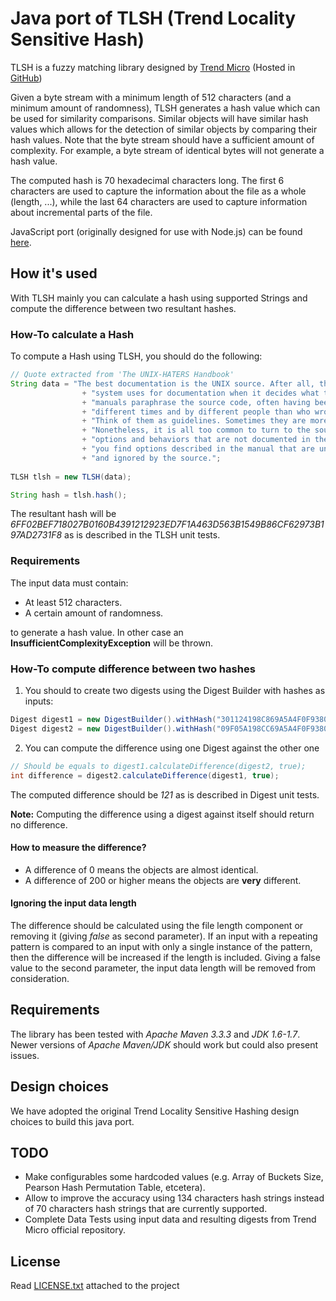 # Java port of TLSH (Trend Locality Sensitive Hash)

TLSH is a fuzzy matching library designed by [Trend Micro](http://www.trendmicro.com) (Hosted in [GitHub](https://github.com/trendmicro/tlsh)) 

Given a byte stream with a minimum length of 512 characters (and a minimum amount of randomness), TLSH generates a hash value which can be used for similarity comparisons. Similar objects will have similar hash values which allows for the detection of similar objects by comparing their hash values. Note that the byte stream should have a sufficient amount of complexity. For example, a byte stream of identical bytes will not generate a hash value.

The computed hash is 70 hexadecimal characters long. The first 6 characters are used to capture the information about the file as a whole (length, ...), while the last 64 characters are used to capture information about incremental parts of the file.

JavaScript port (originally designed for use with Node.js) can be found [here](https://github.com/idealista-tech/tlsh-js).

## How it's used

With TLSH mainly you can calculate a hash using supported Strings and compute the difference between two resultant hashes.

### How-To calculate a Hash

To compute a Hash using TLSH, you should do the following:

```java
// Quote extracted from 'The UNIX-HATERS Handbook'
String data = "The best documentation is the UNIX source. After all, this is what the "
				+ "system uses for documentation when it decides what to do next! The "
				+ "manuals paraphrase the source code, often having been written at "
				+ "different times and by different people than who wrote the code. "
				+ "Think of them as guidelines. Sometimes they are more like wishes... "
				+ "Nonetheless, it is all too common to turn to the source and find "
				+ "options and behaviors that are not documented in the manual. Sometimes "
				+ "you find options described in the manual that are unimplemented " 
				+ "and ignored by the source.";
				
TLSH tlsh = new TLSH(data);

String hash = tlsh.hash();
```

The resultant hash will be _6FF02BEF718027B0160B4391212923ED7F1A463D563B1549B86CF62973B197AD2731F8_ as is described in the TLSH unit tests.

### Requirements

The input data must contain:

* At least 512 characters. 
* A certain amount of randomness.

to generate a hash value. In other case an **InsufficientComplexityException** will be thrown.

### How-To compute difference between two hashes

1. You should to create two digests using the Digest Builder with hashes as inputs:

```java
Digest digest1 = new DigestBuilder().withHash("301124198C869A5A4F0F9380A9AE92F2B9278F42089EA34272885F0FB2D34E6911444C").build();
Digest digest2 = new DigestBuilder().withHash("09F05A198CC69A5A4F0F9380A9EE93F2B927CF42089EA74276DC5F0BB2D34E68114448").build();
```

2. You can compute the difference using one Digest against the other one

```java
// Should be equals to digest1.calculateDifference(digest2, true);
int difference = digest2.calculateDifference(digest1, true);
```

The computed difference should be _121_ as is described in Digest unit tests.

**Note:** Computing the difference using a digest against itself should return no difference.

#### How to measure the difference?

* A difference of 0 means the objects are almost identical.
* A difference of 200 or higher means the objects are **very** different.

#### Ignoring the input data length

The difference should be calculated using the file length component or removing it (giving _false_ as second parameter). If an input with a repeating pattern is compared to an input with only a single instance of the pattern, then the difference will be increased if the length is included. Giving a false value to the second parameter, the input data length will be removed from consideration.

## Requirements

The library has been tested with _Apache Maven 3.3.3_ and _JDK 1.6-1.7_. Newer versions of _Apache Maven/JDK_ should work but could also present issues.

## Design choices

We have adopted the original Trend Locality Sensitive Hashing design choices to build this java port.

## TODO

* Make configurables some hardcoded values (e.g. Array of Buckets Size, Pearson Hash Permutation Table, etcetera).
* Allow to improve the accuracy using 134 characters hash strings instead of 70 characters hash strings that are currently supported.
* Complete Data Tests using input data and resulting digests from Trend Micro official repository.

## License 

Read [LICENSE.txt](LICENSE.txt) attached to the project